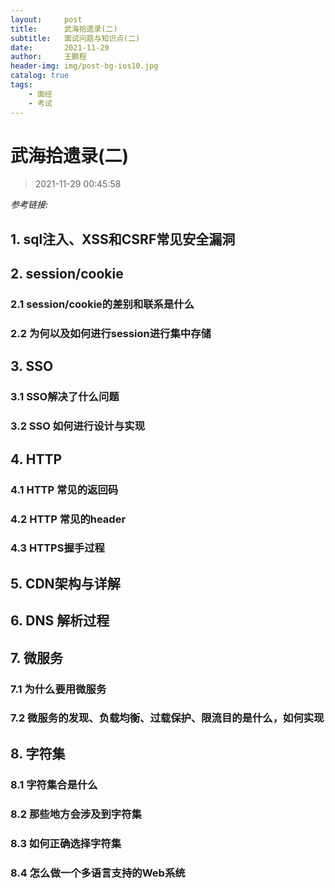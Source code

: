 ```yaml
---
layout:     post
title:      武海拾遗录(二)
subtitle:   面试问题与知识点(二)
date:       2021-11-29
author:     王鹏程
header-img: img/post-bg-ios10.jpg
catalog: true
tags:
    - 面经
    - 考试
---
```


# 武海拾遗录(二)

> 2021-11-29 00:45:58


_参考链接:_

## 1. sql注入、XSS和CSRF常见安全漏洞

## 2. session/cookie

### 2.1 session/cookie的差别和联系是什么

### 2.2 为何以及如何进行session进行集中存储

## 3.  SSO

### 3.1 SSO解决了什么问题

### 3.2 SSO 如何进行设计与实现

## 4. HTTP 
### 4.1 HTTP 常见的返回码
### 4.2 HTTP 常见的header

### 4.3 HTTPS握手过程

## 5. CDN架构与详解

## 6. DNS 解析过程

## 7. 微服务

### 7.1 为什么要用微服务

### 7.2 微服务的发现、负载均衡、过载保护、限流目的是什么，如何实现

## 8. 字符集

### 8.1 字符集合是什么

### 8.2 那些地方会涉及到字符集

### 8.3 如何正确选择字符集

### 8.4 怎么做一个多语言支持的Web系统

